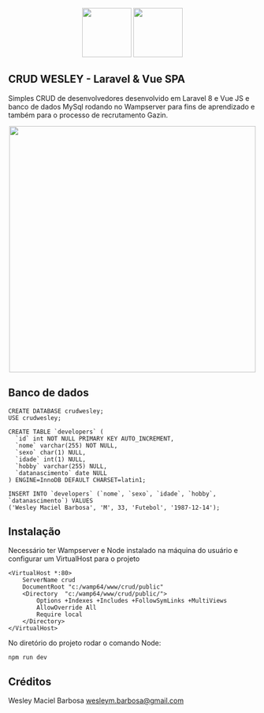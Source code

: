 <p align="center">
	<img src="https://logospng.org/download/laravel/logo-laravel-256.png" height="100">
	<img src="https://www.kindpng.com/picc/m/452-4529223_vue-js-logo-png-transparent-png.png" height="100">
</p>


## CRUD WESLEY - Laravel & Vue SPA

Simples CRUD de desenvolvedores desenvolvido em Laravel 8 e Vue JS e banco de dados MySql rodando no Wampserver para fins de aprendizado e também para o processo de recrutamento Gazin.
<p align="center">
	<img src="https://i.ibb.co/c61PFYW/crudwesley.jpg" height="500">
</p>


## Banco de dados
```language
CREATE DATABASE crudwesley;
USE crudwesley;

CREATE TABLE `developers` (
  `id` int NOT NULL PRIMARY KEY AUTO_INCREMENT,
  `nome` varchar(255) NOT NULL,
  `sexo` char(1) NULL,
  `idade` int(1) NULL,
  `hobby` varchar(255) NULL,
  `datanascimento` date NULL
) ENGINE=InnoDB DEFAULT CHARSET=latin1;

INSERT INTO `developers` (`nome`, `sexo`, `idade`, `hobby`, `datanascimento`) VALUES 
('Wesley Maciel Barbosa', 'M', 33, 'Futebol', '1987-12-14');
```



## Instalação
Necessário ter Wampserver e Node instalado na máquina do usuário e configurar um VirtualHost para o projeto
```language
<VirtualHost *:80>
	ServerName crud
	DocumentRoot "c:/wamp64/www/crud/public"
	<Directory  "c:/wamp64/www/crud/public/">
		Options +Indexes +Includes +FollowSymLinks +MultiViews
		AllowOverride All
		Require local
	</Directory>
</VirtualHost>
```

No diretório do projeto rodar o comando Node: 
```
npm run dev
```

## Créditos
Wesley Maciel Barbosa
wesleym.barbosa@gmail.com